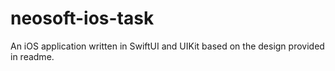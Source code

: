 # neosoft-ios-task
An iOS application written in SwiftUI and UIKit based on the design provided in readme.
